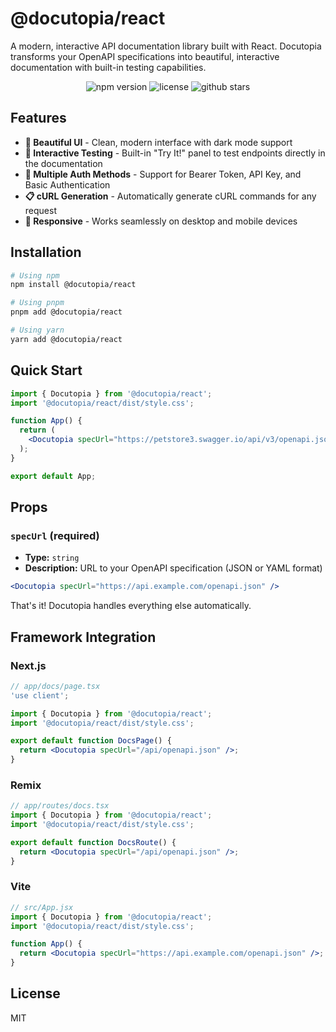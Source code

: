 # @docutopia/react

A modern, interactive API documentation library built with React. Docutopia transforms your OpenAPI specifications into beautiful, interactive documentation with built-in testing capabilities.

<p align="center">
  <img src="https://img.shields.io/npm/v/@docutopia/react" alt="npm version">
  <img src="https://img.shields.io/npm/l/@docutopia/react" alt="license">
  <img src="https://img.shields.io/github/stars/rhinolabs/docutopia" alt="github stars">
</p>

## Features

- **🎨 Beautiful UI** - Clean, modern interface with dark mode support
- **🔄 Interactive Testing** - Built-in "Try It!" panel to test endpoints directly in the documentation
- **🔐 Multiple Auth Methods** - Support for Bearer Token, API Key, and Basic Authentication
- **📋 cURL Generation** - Automatically generate cURL commands for any request
- **📱 Responsive** - Works seamlessly on desktop and mobile devices

## Installation

```bash
# Using npm
npm install @docutopia/react

# Using pnpm
pnpm add @docutopia/react

# Using yarn
yarn add @docutopia/react
```

## Quick Start

```jsx
import { Docutopia } from '@docutopia/react';
import '@docutopia/react/dist/style.css';

function App() {
  return (
    <Docutopia specUrl="https://petstore3.swagger.io/api/v3/openapi.json" />
  );
}

export default App;
```

## Props

### `specUrl` (required)

- **Type:** `string`
- **Description:** URL to your OpenAPI specification (JSON or YAML format)

```jsx
<Docutopia specUrl="https://api.example.com/openapi.json" />
```

That's it! Docutopia handles everything else automatically.

## Framework Integration

### Next.js

```jsx
// app/docs/page.tsx
'use client';

import { Docutopia } from '@docutopia/react';
import '@docutopia/react/dist/style.css';

export default function DocsPage() {
  return <Docutopia specUrl="/api/openapi.json" />;
}
```

### Remix

```jsx
// app/routes/docs.tsx
import { Docutopia } from '@docutopia/react';
import '@docutopia/react/dist/style.css';

export default function DocsRoute() {
  return <Docutopia specUrl="/api/openapi.json" />;
}
```

### Vite

```jsx
// src/App.jsx
import { Docutopia } from '@docutopia/react';
import '@docutopia/react/dist/style.css';

function App() {
  return <Docutopia specUrl="https://api.example.com/openapi.json" />;
}
```

## License

MIT
